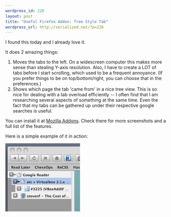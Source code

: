```yaml
--- 
wordpress_id: 226
layout: post
title: "Useful Firefox Addon: Tree Style Tab"
wordpress_url: http://serialized.net/?p=226
---
```

I found this today and I already love it.

It does 2 amazing things:
<ol>
<li>Moves the tabs to the left. On a widescreen computer this makes more sense than stealing Y-axis resolution. Also, I have to create a LOT of tabs before I start scrolling, which used to be a frequent annoyance. (If you prefer things to be on top/bottom/right, you can choose that in the preferences.)</li>
<li>Shows which page the tab 'came from' in a nice tree view. This is so nice for dealing with a tab overload efficiently -- I often find that I am researching several aspects of something at the same time. Even the fact that my tabs can be gathered up under their respective google searches is useful.</li>
</ol>

You can install it at [Mozilla Addons](https://addons.mozilla.org/en-US/firefox/addon/5890). Check there for more screenshots and a full list of the features. 

Here is a simple example of it in action:

![Tree Style Tab Screenshot](/images/tree-style-tab-sample.jpg)
